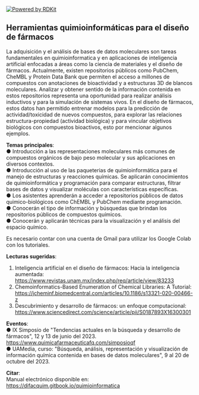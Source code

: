 [![Powered by RDKit](https://img.shields.io/badge/Powered%20by-RDKit-3838ff.svg?logo=data:image/png;base64,iVBORw0KGgoAAAANSUhEUgAAABAAAAAQBAMAAADt3eJSAAAABGdBTUEAALGPC/xhBQAAACBjSFJNAAB6JgAAgIQAAPoAAACA6AAAdTAAAOpgAAA6mAAAF3CculE8AAAAFVBMVEXc3NwUFP8UPP9kZP+MjP+0tP////9ZXZotAAAAAXRSTlMAQObYZgAAAAFiS0dEBmFmuH0AAAAHdElNRQfmAwsPGi+MyC9RAAAAQElEQVQI12NgQABGQUEBMENISUkRLKBsbGwEEhIyBgJFsICLC0iIUdnExcUZwnANQWfApKCK4doRBsKtQFgKAQC5Ww1JEHSEkAAAACV0RVh0ZGF0ZTpjcmVhdGUAMjAyMi0wMy0xMVQxNToyNjo0NyswMDowMDzr2J4AAAAldEVYdGRhdGU6bW9kaWZ5ADIwMjItMDMtMTFUMTU6MjY6NDcrMDA6MDBNtmAiAAAAAElFTkSuQmCC)](https://www.rdkit.org/)
    
## Herramientas quimioinformáticas para el diseño de fármacos
La adquisición y el análisis de bases de datos moleculares son tareas fundamentales en quimioinformatica y en aplicaciones de inteligencia artificial enfocadas a áreas como la ciencia de materiales y el diseño de fármacos. Actualmente, existen repositorios públicos como PubChem, CheMBL y Protein Data Bank que permiten el acceso a millones de compuestos con anotaciones de bioactividad y a estructuras 3D de blancos moleculares. Analizar y obtener sentido de la información contenida en estos repositorios representa una oportunidad para realizar análisis inductivos y para la simulación de sistemas vivos.  En el diseño de fármacos, estos datos han permitido entrenar modelos para la predicción de actividad/toxicidad de nuevos compuestos, para explorar las relaciones estructura-propiedad (actividad biológica) y para vincular objetivos biológicos con compuestos bioactivos, esto por mencionar algunos ejemplos. <br>

**Temas principales**: <br>
●	Introducción a las representaciones moleculares más comunes de compuestos orgánicos de bajo peso molecular y sus aplicaciones en diversos contextos. <br>
●	Introducción al uso de las paqueterias de quimioinformática para el manejo de estructuras y reacciones químicas. Se aplicarán conocimientos de quimioinformática y programación para comparar estructuras, filtrar bases de datos y visualizar moléculas con características específicas. <br>
●	Los asistentes aprenderán a acceder a repositorios públicos de datos quimico-biológicos como ChEMBL y PubChem mediante programación. <br>
●	Conocerán el tipo de información y búsquedas que brindan los repositorios públicos de compuestos químicos. <br>
●	Conocerán y aplicarán técnicas para la visualización y el análisis del espacio químico. <br>

Es necesario contar con una cuenta de Gmail para utilizar los Google Colab con los tutoriales.

**Lecturas sugeridas**: <br>
 1. Inteligencia artificial en el diseño de fármacos: Hacia la inteligencia aumentada: https://www.revistas.unam.mx/index.php/req/article/view/83233
 2. Chemoinformatics-Based Enumeration of Chemical Libraries: A Tutorial: https://jcheminf.biomedcentral.com/articles/10.1186/s13321-020-00466-z
 3. Descubrimiento y desarrollo de fármacos: un enfoque computacional: https://www.sciencedirect.com/science/article/pii/S0187893X16300301

**Eventos**: <br>
● IX Simposio de "Tendencias actuales en la búsqueda y desarrollo de fármacos", 12 y 13 de junio del 2023. 
https://www.quimicafarmaceuticafq.com/simposioqf <br>
● UAMedia, curso: "Búsqueda, análisis, representación y visualización de información química contenida en bases de datos moleculares", 9 al 20 de octubre del 2023.

**Citar**: <br>
Manual electrónico disponible en: https://difacquim.gitbook.io/quimioinformatica

